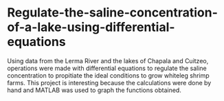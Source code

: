 # Regulate-the-saline-concentration-of-a-lake-using-differential-equations
Using data from the Lerma River and the lakes of Chapala and Cuitzeo, operations were made with differential equations to regulate the saline concentration to propitiate the ideal conditions to grow whiteleg shrimp farms. This project is interesting because the calculations were done by hand and MATLAB was used to graph the functions obtained.
